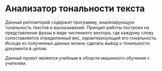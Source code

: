 # Анализатор тональности текста

Данный репозиторий содержит программу, анализирующую тональность текстов и высказываний. Принцип работы построен на представлении фразы в виде численного вектора, где каждому слову сопоставляется определенный вес, характеризующий его тональность. Исходя из полученных данных можно сделать вывод о тональности документа в целом.

Данный проект является учебным в области машинного обучения с учителем.
